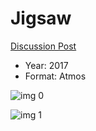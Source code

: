 # Jigsaw

[Discussion Post](https://www.avsforum.com/threads/bass-eq-for-filtered-movies.2995212/post-56789296)

* Year: 2017
* Format: Atmos

![img 0](https://i.imgur.com/qWJsm3n.jpg)

![img 1](https://i.imgur.com/3xHDc0g.png)

